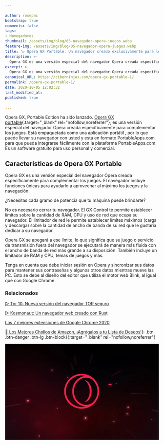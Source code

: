 ```yaml
---

author: rosepac
bootstrap: true
comments: false
tags:
- Navegadores
thumbnail: /assets/img/blog/05-navegador-opera-juegos.webp
feature-img: /assets/img/blog/05-navegador-opera-juegos.webp
title: '▷ Opera GX Portable: Un navegador creado exclusivamente para los juegos'
description: >-
  Opera GX es una versión especial del navegador Opera creada específicamente para complementar los juegos.
excerpt: >-
  Opera GX es una versión especial del navegador Opera creada específicamente para complementar los juegos.
canonical_URL: https://ciberninjas.com/opera-gx-portable-1/
permalink: /opera-gx-portable-1/
date: 2020-10-05 12:02:32
last_modified_at: 
published: true

---
```


Opera GX, Portable Edition ha sido lanzado. [Opera GX portable](https://portableapps.com/apps/internet/opera-gx-portable){:target="_blank" rel="nofollow,noreferrer"}, es una versión especial del navegador Opera creada específicamente para complementar los juegos. Está empaquetada como una aplicación portátil , por lo que puede llevar su navegador con usted y está en formato PortableApps.com para que pueda integrarse fácilmente con la plataforma PortableApps.com. Es un software gratuito para uso personal y comercial.

## **Caracteristicas de Opera GX Portable**

Opera GX es una versión especial del navegador Opera creada específicamente para complementar los juegos. El navegador incluye funciones únicas para ayudarlo a aprovechar al máximo los juegos y la navegación.

¿Necesitas cada gramo de potencia que tu máquina puede brindarte?

No es necesario cerrar tu navegador. El GX Control te permite establecer límites sobre la cantidad de RAM, CPU y uso de red que ocupa su navegador. El limitador de red le permite establecer límites máximos (carga y descarga) sobre la cantidad de ancho de banda de su red que le gustaría dedicar a su navegador.

Opera GX se apegará a ese límite, lo que significa que su juego o servicio de transmisión fuera del navegador se ejecutará de manera más fluida con el ancho de banda de red más grande a su disposición. También incluye un limitador de RAM y CPU, temas de juegos y más.

Tenga en cuenta que debe iniciar sesión en Opera y sincronizar sus datos para mantener sus contraseñas y algunos otros datos mientras mueve las PC. Esto se debe al diseño del editor que utiliza el motor web Blink, al igual que con Google Chrome.

### **Relacionados** <!-- omit in toc -->

[▷ Tor 10: Nueva versión del navegador TOR seguro](https://ciberninjas.com/navegador-tor-10/)

[▷ Kosmonaut: Un navegador web creado con Rust](https://ciberninjas.com/kosmonaut-navegador-web-rust/)

[Las 7 mejores extensiones de Google Chrome 2020](https://ciberninjas.com/chrome-extensiones-1-2020/)

[🛒 Los Mejores Chollos de Amazon, ¡Agrégalos a tu Lista de Deseos!](/amazon/ "Los Mejores Chollos de Amazon, Ofertas Flash, Black Monday y Amazon Prime Day"){: .btn .btn-danger .btn-lg .btn-block}{:target="_blank" rel="nofollow,noreferrer"}

![Opera GX Portable: Un navegador creado exclusivamente para los juegos](/assets/img/blog/05-navegador-opera-juegos.webp "Opera GX Portable: Un navegador creado exclusivamente para los juegos")